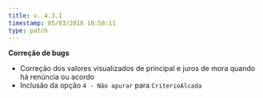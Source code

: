 ```yaml
---
title: v. 4.3.1
timestamp: 05/03/2018 10:58:11
type: patch
---
```


**Correção de bugs**
+ Correção dos valores visualizados de principal e juros de mora quando há renúncia ou acordo
+ Inclusão da opção `4 - Não apurar` para `CriterioAlcada`